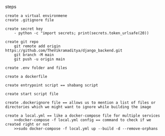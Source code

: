 steps

    create a virtual environmene
    create .gitignore file

    create secret key
        - python -c "import secrets; print(secrets.token_urlsafe(20))
    
    create git repo
        git remote add origin https://github.com/TheVikramaditya/django_backend.git
        git branch -M main
        git push -u origin main
    
    create .env folder and files 

    create a dockerfile
    
    create entrypoint script == shabang script

    create start script file

    create .dockerignore file == allows us to mention a list of files or directories which we might want to ignore while building the image

    create a local.yml == like a docker-compose file for multiple services
        >>docker-compose -f local.yml config == command to check if we created right or not
        >>sudo docker-compose -f local.yml up --build -d --remove-orphans

    
    
